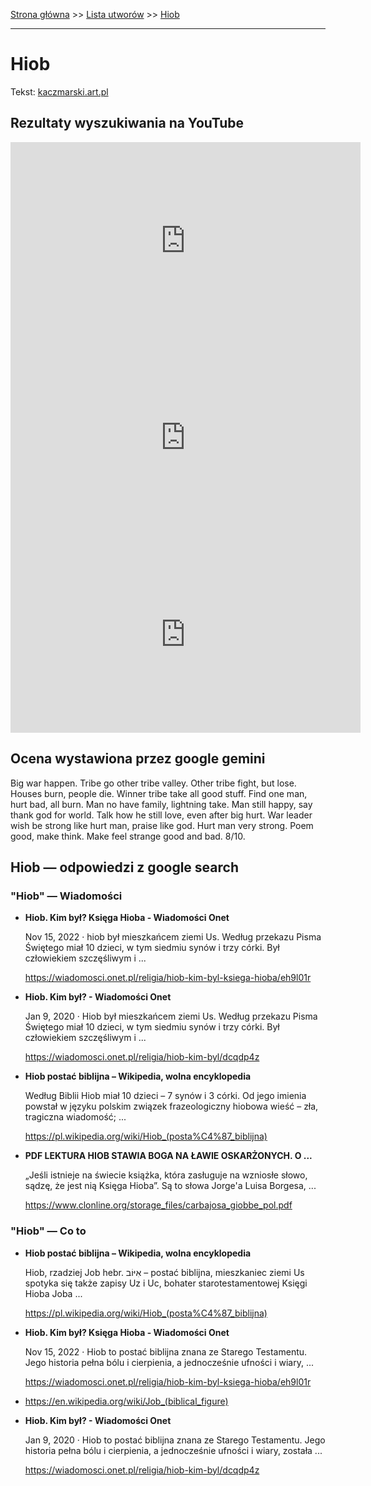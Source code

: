 [Strona główna](../index.md) >> [Lista utworów](../list.md) >> [Hiob](171.md)

---

# Hiob

Tekst: [kaczmarski.art.pl](https://www.kaczmarski.art.pl/tworczosc/wiersze/hiob/)

## Rezultaty wyszukiwania na YouTube

<iframe width="560" height="315" src="https://www.youtube.com/embed/s1YYdNqlpmE?si=IdontcarewhotheIRSsendsImnotpayingtaxes" title="YouTube video player" frameborder="0" allow="accelerometer; autoplay; clipboard-write; encrypted-media; gyroscope; picture-in-picture; web-share" referrerpolicy="strict-origin-when-cross-origin" allowfullscreen></iframe>

<iframe width="560" height="315" src="https://www.youtube.com/embed/hIum2spZknY?si=IdontcarewhotheIRSsendsImnotpayingtaxes" title="YouTube video player" frameborder="0" allow="accelerometer; autoplay; clipboard-write; encrypted-media; gyroscope; picture-in-picture; web-share" referrerpolicy="strict-origin-when-cross-origin" allowfullscreen></iframe>

<iframe width="560" height="315" src="https://www.youtube.com/embed/NTNcxGVgn9I?si=IdontcarewhotheIRSsendsImnotpayingtaxes" title="YouTube video player" frameborder="0" allow="accelerometer; autoplay; clipboard-write; encrypted-media; gyroscope; picture-in-picture; web-share" referrerpolicy="strict-origin-when-cross-origin" allowfullscreen></iframe>

## Ocena wystawiona przez google gemini

Big war happen. Tribe go other tribe valley. Other tribe fight, but lose. Houses burn, people die. Winner tribe take all good stuff. Find one man, hurt bad, all burn. Man no have family, lightning take. Man still happy, say thank god for world. Talk how he still love, even after big hurt. War leader wish be strong like hurt man, praise like god. Hurt man very strong. Poem good, make think. Make feel strange good and bad. 8/10.


## Hiob — odpowiedzi z google search

### "Hiob" — Wiadomości

- **Hiob. Kim był? Księga Hioba - Wiadomości Onet**

    Nov 15, 2022  ·  hiob był mieszkańcem ziemi Us. Według przekazu Pisma Świętego miał 10 dzieci, w tym siedmiu synów i trzy córki. Był człowiekiem szczęśliwym i ... 

   <https://wiadomosci.onet.pl/religia/hiob-kim-byl-ksiega-hioba/eh9l01r>
- **Hiob. Kim był? - Wiadomości Onet**

    Jan 9, 2020  ·  Hiob był mieszkańcem ziemi Us. Według przekazu Pisma Świętego miał 10 dzieci, w tym siedmiu synów i trzy córki. Był człowiekiem szczęśliwym i ... 

   <https://wiadomosci.onet.pl/religia/hiob-kim-byl/dcqdp4z>
- **Hiob postać biblijna – Wikipedia, wolna encyklopedia**

    Według Biblii Hiob miał 10 dzieci – 7 synów i 3 córki. Od jego imienia powstał w języku polskim związek frazeologiczny hiobowa wieść – zła, tragiczna wiadomość; ... 

   <https://pl.wikipedia.org/wiki/Hiob_(posta%C4%87_biblijna)>
- **PDF LEKTURA HIOB STAWIA BOGA NA ŁAWIE OSKARŻONYCH. O ...**

    „Jeśli istnieje na świecie książka, która zasługuje na wzniosłe słowo, sądzę, że jest nią Księga Hioba”. Są to słowa Jorge'a Luisa Borgesa, ... 

   <https://www.clonline.org/storage_files/carbajosa_giobbe_pol.pdf>

### "Hiob" — Co to

- **Hiob postać biblijna – Wikipedia, wolna encyklopedia**

    Hiob, rzadziej Job hebr. אִיּוֹב – postać biblijna, mieszkaniec ziemi Us spotyka się także zapisy Uz i Uc, bohater starotestamentowej Księgi Hioba Joba ... 

   <https://pl.wikipedia.org/wiki/Hiob_(posta%C4%87_biblijna)>
- **Hiob. Kim był? Księga Hioba - Wiadomości Onet**

    Nov 15, 2022  ·  Hiob to postać biblijna znana ze Starego Testamentu. Jego historia pełna bólu i cierpienia, a jednocześnie ufności i wiary, ... 

   <https://wiadomosci.onet.pl/religia/hiob-kim-byl-ksiega-hioba/eh9l01r>
- <https://en.wikipedia.org/wiki/Job_(biblical_figure)>
- **Hiob. Kim był? - Wiadomości Onet**

    Jan 9, 2020  ·  Hiob to postać biblijna znana ze Starego Testamentu. Jego historia pełna bólu i cierpienia, a jednocześnie ufności i wiary, została ... 

   <https://wiadomosci.onet.pl/religia/hiob-kim-byl/dcqdp4z>

